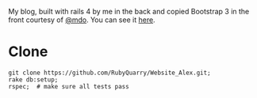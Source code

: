 My blog, built with rails 4 by me in the back and copied Bootstrap 3 in the front courtesy of [@mdo](https://twitter.com/mdo).  You can see it [here](http://applejuicescholars.com/).


Clone
=================

    git clone https://github.com/RubyQuarry/Website_Alex.git;
    rake db:setup;
    rspec;  # make sure all tests pass


